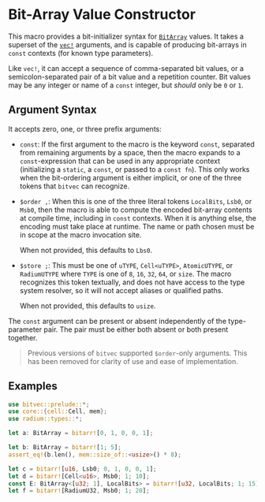 # Bit-Array Value Constructor

This macro provides a bit-initializer syntax for [`BitArray`] values. It takes a
superset of the [`vec!`] arguments, and is capable of producing bit-arrays in
`const` contexts (for known type parameters).

Like `vec!`, it can accept a sequence of comma-separated bit values, or a
semicolon-separated pair of a bit value and a repetition counter. Bit values may
be any integer or name of a `const` integer, but *should* only be `0` or `1`.

## Argument Syntax

It accepts zero, one, or three prefix arguments:

- `const`: If the first argument to the macro is the keyword `const`, separated
  from remaining arguments by a space, then the macro expands to a
  `const`-expression that can be used in any appropriate context (initializing
  a `static`, a `const`, or passed to a `const fn`). This only works when the
  bit-ordering argument is either implicit, or one of the three tokens that
  `bitvec` can recognize.
- `$order ,`: When this is one of the three literal tokens `LocalBits`, `Lsb0`,
  or `Msb0`, then the macro is able to compute the encoded bit-array contents at
  compile time, including in `const` contexts. When it is anything else, the
  encoding must take place at runtime. The name or path chosen must be in scope
  at the macro invocation site.

  When not provided, this defaults to `Lbs0`.
- `$store ;`: This must be one of `uTYPE`, `Cell<uTYPE>`, `AtomicUTYPE`, or
  `RadiumUTYPE` where `TYPE` is one of `8`, `16`, `32`, `64`, or `size`. The
  macro recognizes this token textually, and does not have access to the type
  system resolver, so it will not accept aliases or qualified paths.

  When not provided, this defaults to `usize`.

The `const` argument can be present or absent independently of the
type-parameter pair. The pair must be either both absent or both present
together.

> Previous versions of `bitvec` supported `$order`-only arguments. This has been
> removed for clarity of use and ease of implementation.

## Examples

```rust
use bitvec::prelude::*;
use core::{cell::Cell, mem};
use radium::types::*;

let a: BitArray = bitarr![0, 1, 0, 0, 1];

let b: BitArray = bitarr![1; 5];
assert_eq!(b.len(), mem::size_of::<usize>() * 8);

let c = bitarr![u16, Lsb0; 0, 1, 0, 0, 1];
let d = bitarr![Cell<u16>, Msb0; 1; 10];
const E: BitArray<[u32; 1], LocalBits> = bitarr![u32, LocalBits; 1; 15];
let f = bitarr![RadiumU32, Msb0; 1; 20];
```

[`BitArray`]: crate::array::BitArray
[`vec!`]: macro@alloc::vec
